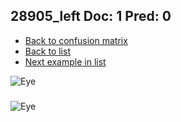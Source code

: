 ## 28905_left Doc: 1 Pred: 0
- [Back to confusion matrix](https://github.com/juliandewit/kaggle_retinopathy/blob/master/matrix.md)
- [Back to list](https://github.com/juliandewit/kaggle_retinopathy/blob/master/lists/10/list.md)
- [Next example in list](https://github.com/juliandewit/kaggle_retinopathy/blob/master/lists/10/28/28934_right.md)

![Eye](https://retinopaty.blob.core.windows.net/size1024/28905_left_1.jpeg)

### 

![Eye]()
